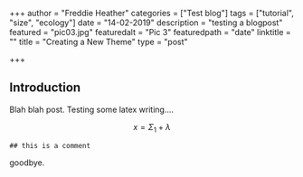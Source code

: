 +++
author = "Freddie Heather"
categories = ["Test blog"]
tags = ["tutorial", "size", "ecology"]
date = "14-02-2019"
description = "testing a blogpost"
featured = "pic03.jpg"
featuredalt = "Pic 3"
featuredpath = "date"
linktitle = ""
title = "Creating a New Theme"
type = "post"

+++

## Introduction

Blah blah post. Testing some latex writing....

$$
  x = \Sigma_{1} + \lambda
$$

```
## this is a comment
```

goodbye.
